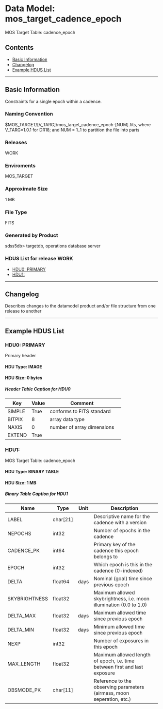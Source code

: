 # Data Model: mos_target_cadence_epoch


MOS Target Table: cadence_epoch


## Contents
- [Basic Information](#basic-information)
- [Changelog](#changelog)
- [Example HDUS List](#example-hdus-list)

---

## Basic Information
Constraints for a single epoch within a cadence.

### Naming Convention
$MOS_TARGET/[V_TARG]/mos_target_cadence_epoch-[NUM].fits, where V_TARG=1.0.1 for DR18; and NUM = 1..1 to partition the file into parts

### Releases
WORK

### Enviroments
MOS_TARGET

### Approximate Size
1 MB

### File Type
FITS

### Generated by Product
sdss5db> targetdb, operations database server

### HDUS List for release WORK
  - [HDU0: PRIMARY](#hdu0-primary)
  - [HDU1: ](#hdu1-)

---

## Changelog
Describes changes to the datamodel product and/or file structure from one release to another

---
## Example HDUS List

### HDU0: PRIMARY
Primary header

#### HDU Type: IMAGE
#### HDU Size:  0 bytes

##### Header Table Caption for HDU0
Key | Value | Comment | |
| --- | --- | --- | --- |
| SIMPLE | True | conforms to FITS standard |
| BITPIX | 8 | array data type |
| NAXIS | 0 | number of array dimensions |
| EXTEND | True |  |



### HDU1: 
MOS Target Table: cadence_epoch

#### HDU Type: BINARY TABLE
#### HDU Size:  1 MB

##### Binary Table Caption for HDU1
Name | Type | Unit | Description |
| --- | --- | --- | --- |
 | LABEL | char[21] |  | Descriptive name for the cadence with a version |
 | NEPOCHS | int32 |  | Number of epochs in the cadence |
 | CADENCE_PK | int64 |  | Primary key of the cadence this epoch belongs to |
 | EPOCH | int32 |  | Which epoch is this in the cadence (0-indexed) |
 | DELTA | float64 | days | Nominal (goal) time since previous epoch |
 | SKYBRIGHTNESS | float32 |  | Maximum allowed skybrightness, i.e. moon illumination (0.0 to 1.0) |
 | DELTA_MAX | float32 | days | Maximum allowed time since previous epoch |
 | DELTA_MIN | float32 | days | Minimum allowed time since previous epoch |
 | NEXP | int32 |  | Number of exposures in this epoch |
 | MAX_LENGTH | float32 |  | Maximum allowed length of epoch, i.e. time between first and last exposure |
 | OBSMODE_PK | char[11] |  | Reference to the observing parameters (airmass, moon seperation, etc.) |


